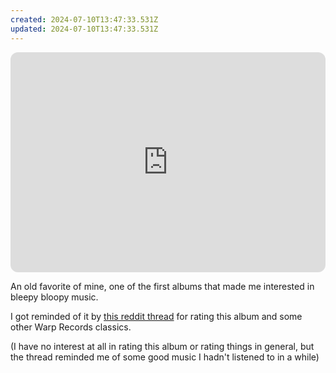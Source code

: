 ```yaml
---
created: 2024-07-10T13:47:33.531Z
updated: 2024-07-10T13:47:33.531Z
---
```

<iframe style="border-radius:12px" src="https://open.spotify.com/embed/album/3p1ZD8q3sGC6tf81QeVrYI?utm_source=generator" width="100%" height="352" frameBorder="0" allowfullscreen="" allow="autoplay; clipboard-write; encrypted-media; fullscreen; picture-in-picture" loading="lazy"></iframe>

An old favorite of mine, one of the first albums that made me interested in bleepy bloopy music.

I got reminded of it by [this reddit thread](https://www.reddit.com/r/indieheads/comments/1dcq7mb/rate_announcement_90s_warp_rate/) for rating this album and some other Warp Records classics.

(I have no interest at all in rating this album or rating things in general, but the thread reminded me of some good music I hadn't listened to in a while)